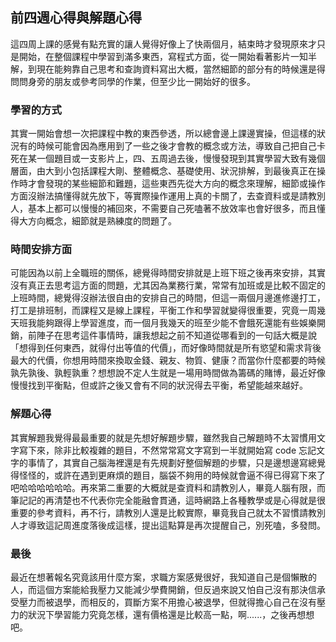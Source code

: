 ## 前四週心得與解題心得

​		這四周上課的感覺有點充實的讓人覺得好像上了快兩個月，結束時才發現原來才只是開始，在整個課程中學習到滿多東西，寫程式方面，從一開始看著影片一知半解，到現在能夠靠自己思考和查詢資料寫出大概，當然細節的部分有的時候還是得問問身旁的朋友或參考同學的作業，但至少比一開始好的很多。

### 學習的方式

​		其實一開始會想一次把課程中教的東西參透，所以總會邊上課邊實操，但這樣的狀況有的時候可能會因為應用到了一些之後才會教的概念或方法，導致自己把自己卡死在某一個題目或一支影片上，四、五周過去後，慢慢發現到其實學習大致有幾個層面，由大到小包括課程大剛、整體概念、基礎使用、狀況排解，到最後真正在操作時才會發現的某些細節和難題，這些東西先從大方向的概念來理解，細節或操作方面沒辦法搞懂得就先放下，等實際操作運用上真的卡關了，去查資料或是請教別人，基本上都可以慢慢的補回來，不需要自己死嗑著不放效率也會好很多，而且懂得大方向概念，細節就是熟練度的問題了。



### 時間安排方面

​		可能因為以前上全職班的關係，總覺得時間安排就是上班下班之後再來安排，其實沒有真正去思考這方面的問題，尤其因為業務行業，常常有加班或是比較不固定的上班時間，總覺得沒辦法很自由的安排自己的時間，但這一兩個月邊進修邊打工，打工是排班制，而課程又是線上課程，平衡工作和學習就變得很重要，究竟一周幾天班我能夠跟得上學習進度，而一個月我幾天的班至少能不會餓死還能有些娛樂開銷，前陣子在思考這件事情時，讓我想起之前不知道從哪看到的一句話大概是說「想得到任何東西，就得付出等值的代價」，而好像時間就是所有慾望和需求背後最大的代價，你想用時間來換取金錢、親友、物質、健康？而當你什麼都要的時候孰先孰後、孰輕孰重？想想說不定人生就是一場用時間做為籌碼的賭博，最近好像慢慢找到平衡點，但或許之後又會有不同的狀況得去平衡，希望能越來越好。



### 解題心得

​		其實解題我覺得最最重要的就是先想好解題步驟，雖然我自己解題時不太習慣用文字寫下來，除非比較複雜的題目，不然常常寫文字寫到一半就開始寫 code 忘記文字的事情了，其實自己腦海裡還是有先規劃好整個解題的步驟，只是邊想邊寫總覺得怪怪的，或許在遇到更麻煩的題目，腦袋不夠用的時候就會逼不得已得寫下來了吧哈哈哈哈哈哈。再來第二重要的大概就是查資料和請教別人，畢竟人腦有限，而筆記記的再清楚也不代表你完全能融會貫通，這時網路上各種教學或是心得就是很重要的參考資料，再不行，請教別人還是比較實際，畢竟我自己就太不習慣請教別人才導致這記周進度落後成這樣，提出這點算是再次提醒自己，別死嗑，多發問。



### 最後

​		最近在想著報名究竟該用什麼方案，求職方案感覺很好，我知道自己是個懶散的人，而這個方案能給我壓力又能減少學費開銷，但反過來說又怕自己沒有那決信承受壓力而被退學，而相反的，買斷方案不用擔心被退學，但就得擔心自己在沒有壓力的狀況下學習能力究竟怎樣，還有價格還是比較高一點，啊......，之後再想想吧。

